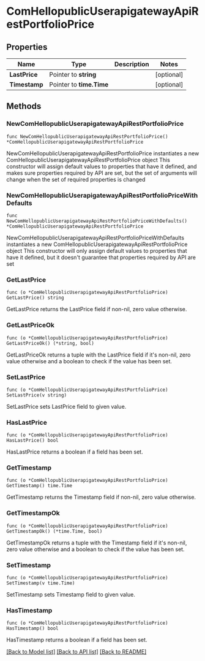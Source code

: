 # ComHellopublicUserapigatewayApiRestPortfolioPrice

## Properties

Name | Type | Description | Notes
------------ | ------------- | ------------- | -------------
**LastPrice** | Pointer to **string** |  | [optional] 
**Timestamp** | Pointer to **time.Time** |  | [optional] 

## Methods

### NewComHellopublicUserapigatewayApiRestPortfolioPrice

`func NewComHellopublicUserapigatewayApiRestPortfolioPrice() *ComHellopublicUserapigatewayApiRestPortfolioPrice`

NewComHellopublicUserapigatewayApiRestPortfolioPrice instantiates a new ComHellopublicUserapigatewayApiRestPortfolioPrice object
This constructor will assign default values to properties that have it defined,
and makes sure properties required by API are set, but the set of arguments
will change when the set of required properties is changed

### NewComHellopublicUserapigatewayApiRestPortfolioPriceWithDefaults

`func NewComHellopublicUserapigatewayApiRestPortfolioPriceWithDefaults() *ComHellopublicUserapigatewayApiRestPortfolioPrice`

NewComHellopublicUserapigatewayApiRestPortfolioPriceWithDefaults instantiates a new ComHellopublicUserapigatewayApiRestPortfolioPrice object
This constructor will only assign default values to properties that have it defined,
but it doesn't guarantee that properties required by API are set

### GetLastPrice

`func (o *ComHellopublicUserapigatewayApiRestPortfolioPrice) GetLastPrice() string`

GetLastPrice returns the LastPrice field if non-nil, zero value otherwise.

### GetLastPriceOk

`func (o *ComHellopublicUserapigatewayApiRestPortfolioPrice) GetLastPriceOk() (*string, bool)`

GetLastPriceOk returns a tuple with the LastPrice field if it's non-nil, zero value otherwise
and a boolean to check if the value has been set.

### SetLastPrice

`func (o *ComHellopublicUserapigatewayApiRestPortfolioPrice) SetLastPrice(v string)`

SetLastPrice sets LastPrice field to given value.

### HasLastPrice

`func (o *ComHellopublicUserapigatewayApiRestPortfolioPrice) HasLastPrice() bool`

HasLastPrice returns a boolean if a field has been set.

### GetTimestamp

`func (o *ComHellopublicUserapigatewayApiRestPortfolioPrice) GetTimestamp() time.Time`

GetTimestamp returns the Timestamp field if non-nil, zero value otherwise.

### GetTimestampOk

`func (o *ComHellopublicUserapigatewayApiRestPortfolioPrice) GetTimestampOk() (*time.Time, bool)`

GetTimestampOk returns a tuple with the Timestamp field if it's non-nil, zero value otherwise
and a boolean to check if the value has been set.

### SetTimestamp

`func (o *ComHellopublicUserapigatewayApiRestPortfolioPrice) SetTimestamp(v time.Time)`

SetTimestamp sets Timestamp field to given value.

### HasTimestamp

`func (o *ComHellopublicUserapigatewayApiRestPortfolioPrice) HasTimestamp() bool`

HasTimestamp returns a boolean if a field has been set.


[[Back to Model list]](../README.md#documentation-for-models) [[Back to API list]](../README.md#documentation-for-api-endpoints) [[Back to README]](../README.md)


